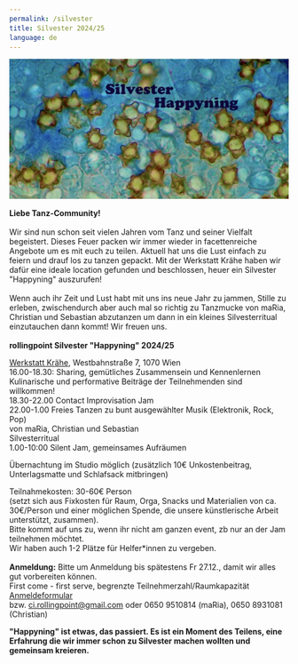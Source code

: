 ```yaml
---
permalink: /silvester
title: Silvester 2024/25
language: de
---
```

![](/assets/uploads/p8220008-5-kopie.jpeg)

**Liebe Tanz-Community!**\
\
Wir sind nun schon seit vielen Jahren vom Tanz und seiner Vielfalt begeistert. Dieses Feuer packen wir immer wieder in facettenreiche Angebote um es mit euch zu teilen. Aktuell hat uns die Lust einfach zu feiern und drauf los zu tanzen gepackt. Mit der Werkstatt Krähe haben wir dafür eine ideale location gefunden und beschlossen, heuer ein Silvester "Happyning" auszurufen!\
\
Wenn auch ihr Zeit und Lust habt mit uns ins neue Jahr zu jammen, Stille zu erleben, zwischendurch aber auch mal so richtig zu Tanzmucke von maRia, Christian und Sebastian abzutanzen um dann in ein kleines Silvesterritual einzutauchen dann kommt! Wir freuen uns.\
\
**rollingpoint Silvester "Happyning" 2024/25**

[Werkstatt Krähe](http://www.werkstattkraehe.at/ort.html), Westbahnstraße 7, 1070 Wien\
16.00-18.30: Sharing, gemütliches Zusammensein und Kennenlernen\
Kulinarische und performative Beiträge der Teilnehmenden sind willkommen!\
18.30-22.00 Contact Improvisation Jam\
22.00-1.00 Freies Tanzen zu bunt ausgewählter Musik (Elektronik, Rock, Pop)\
von maRia, Christian und Sebastian\
Silvesterritual\
1.00-10:00 Silent Jam, gemeinsames Aufräumen

Übernachtung im Studio möglich (zusätzlich 10€ Unkostenbeitrag, Unterlagsmatte und Schlafsack mitbringen)

Teilnahmekosten: 30-60€ Person\
(setzt sich aus Fixkosten für Raum, Orga, Snacks und Materialien von ca. 30€/Person und einer möglichen Spende, die unsere künstlerische Arbeit unterstützt, zusammen).\
Bitte kommt auf uns zu, wenn ihr nicht am ganzen event, zb nur an der Jam teilnehmen möchtet.\
Wir haben auch 1-2 Plätze für Helfer*innen zu vergeben.\
\
**Anmeldung:** Bitte um Anmeldung bis spätestens Fr 27.12., damit wir alles gut vorbereiten können.\
First come - first serve, begrenzte Teilnehmerzahl/Raumkapazität\
[Anmeldeformular](https://forms.gle/D5bwoQwoeueLpRCw7)\
bzw. ci.rollingpoint@gmail.com oder 0650 9510814 (maRia), 0650 8931081 (Christian)

**"Happyning" ist etwas, das passiert. Es ist ein Moment des Teilens, eine Erfahrung die wir immer schon zu Silvester machen wollten und gemeinsam  kreieren.**